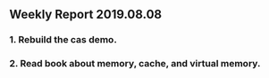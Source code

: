## Weekly Report 2019.08.08



### 1. Rebuild the cas demo.



### 2. Read book about memory, cache, and virtual memory.


